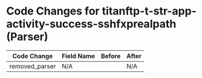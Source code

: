 # Code Changes for titanftp-t-str-app-activity-success-sshfxprealpath (Parser)

| Code Change | Field Name | Before | After |
|-------------|------------|--------|-------|
| removed_parser | N/A |  | N/A |